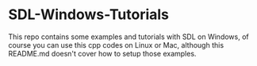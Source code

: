 # SDL-Windows-Tutorials

This repo contains some examples and tutorials with SDL on Windows, 
of course you can use this cpp codes on Linux or Mac, although this README.md
doesn't cover how to setup those examples.
